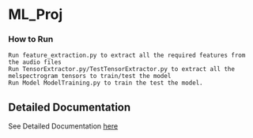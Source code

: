 # ML_Proj
### How to Run
    Run feature_extraction.py to extract all the required features from the audio files
    Run TensorExtractor.py/TestTensorExtractor.py to extract all the melspectrogram tensors to train/test the model
    Run Model ModelTraining.py to train the test the model.

## Detailed Documentation
See Detailed Documentation [here](CAP6610sp24_project_final_lightbulb_sun.pdf)
